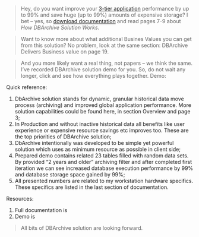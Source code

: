 > Hey, do you want improve your <a href="https://en.wikipedia.org/wiki/Multitier_architecture#Three-tier_architecture" target="_blank">3-tier application</a> performance  by up to 99% and save huge (up to 99%) amounts of expensive storage? I bet – yes, so <a href="DbArchive.pdf" target="_blank">download documentation</a> and read pages 7-9 about *How DBArchive Solution Works.*

> Want to know more about what additional Busines Values you can get from this solution? No problem, look at the same <document> section: DBArchive Delivers Business value on page 19.

> And you more likely want a real thing, not papers – we think the same. I’ve recorded DBArchive solution demo for you. So, do not wait any longer, click and see how everything plays together.  Demo: <link>

Quick reference:
1. DbArchive solution stands for dynamic, granular historical data move process (archiving) and improved global application performance. More solution capabilities could be found here, in section Overview and page 3;
2. In Production and without inactive historical data all benefits like user experience or expensive resource savings etc improves too. These are the top priorities of DBArchive solution;
3. DbArchive intentionally was developed to be simple yet powerful solution which uses as minimum resource as possible in client side;
4. Prepared demo contains related 23 tables filled with random data sets. By provided “2 years and older” archiving filter and after completed first iteration we can see increased database execution performance by 99% and database storage space gained by 99%;
5. All presented numbers are related to my workstation hardware specifics. These specifics are listed in the last section of documentation.

Resources:
1. Full documentation is <here>
2. Demo is <here>

> All bits of DBArchive solution are looking forward.
